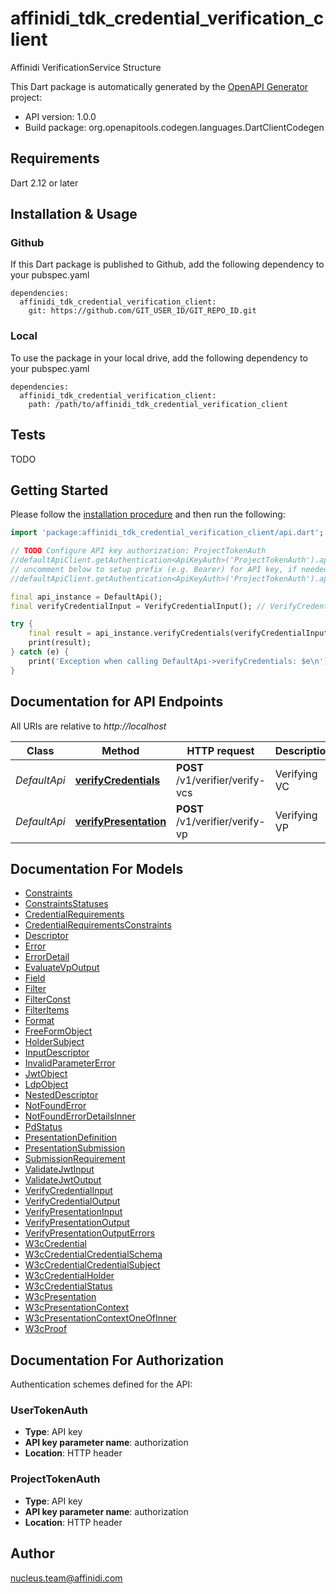 # affinidi_tdk_credential_verification_client

Affinidi VerificationService Structure

This Dart package is automatically generated by the [OpenAPI Generator](https://openapi-generator.tech) project:

- API version: 1.0.0
- Build package: org.openapitools.codegen.languages.DartClientCodegen

## Requirements

Dart 2.12 or later

## Installation & Usage

### Github

If this Dart package is published to Github, add the following dependency to your pubspec.yaml

```
dependencies:
  affinidi_tdk_credential_verification_client:
    git: https://github.com/GIT_USER_ID/GIT_REPO_ID.git
```

### Local

To use the package in your local drive, add the following dependency to your pubspec.yaml

```
dependencies:
  affinidi_tdk_credential_verification_client:
    path: /path/to/affinidi_tdk_credential_verification_client
```

## Tests

TODO

## Getting Started

Please follow the [installation procedure](#installation--usage) and then run the following:

```dart
import 'package:affinidi_tdk_credential_verification_client/api.dart';

// TODO Configure API key authorization: ProjectTokenAuth
//defaultApiClient.getAuthentication<ApiKeyAuth>('ProjectTokenAuth').apiKey = 'YOUR_API_KEY';
// uncomment below to setup prefix (e.g. Bearer) for API key, if needed
//defaultApiClient.getAuthentication<ApiKeyAuth>('ProjectTokenAuth').apiKeyPrefix = 'Bearer';

final api_instance = DefaultApi();
final verifyCredentialInput = VerifyCredentialInput(); // VerifyCredentialInput | VerifyCredentials

try {
    final result = api_instance.verifyCredentials(verifyCredentialInput);
    print(result);
} catch (e) {
    print('Exception when calling DefaultApi->verifyCredentials: $e\n');
}

```

## Documentation for API Endpoints

All URIs are relative to _http://localhost_

| Class        | Method                                                          | HTTP request                     | Description  |
| ------------ | --------------------------------------------------------------- | -------------------------------- | ------------ |
| _DefaultApi_ | [**verifyCredentials**](doc//DefaultApi.md#verifycredentials)   | **POST** /v1/verifier/verify-vcs | Verifying VC |
| _DefaultApi_ | [**verifyPresentation**](doc//DefaultApi.md#verifypresentation) | **POST** /v1/verifier/verify-vp  | Verifying VP |

## Documentation For Models

- [Constraints](doc//Constraints.md)
- [ConstraintsStatuses](doc//ConstraintsStatuses.md)
- [CredentialRequirements](doc//CredentialRequirements.md)
- [CredentialRequirementsConstraints](doc//CredentialRequirementsConstraints.md)
- [Descriptor](doc//Descriptor.md)
- [Error](doc//Error.md)
- [ErrorDetail](doc//ErrorDetail.md)
- [EvaluateVpOutput](doc//EvaluateVpOutput.md)
- [Field](doc//Field.md)
- [Filter](doc//Filter.md)
- [FilterConst](doc//FilterConst.md)
- [FilterItems](doc//FilterItems.md)
- [Format](doc//Format.md)
- [FreeFormObject](doc//FreeFormObject.md)
- [HolderSubject](doc//HolderSubject.md)
- [InputDescriptor](doc//InputDescriptor.md)
- [InvalidParameterError](doc//InvalidParameterError.md)
- [JwtObject](doc//JwtObject.md)
- [LdpObject](doc//LdpObject.md)
- [NestedDescriptor](doc//NestedDescriptor.md)
- [NotFoundError](doc//NotFoundError.md)
- [NotFoundErrorDetailsInner](doc//NotFoundErrorDetailsInner.md)
- [PdStatus](doc//PdStatus.md)
- [PresentationDefinition](doc//PresentationDefinition.md)
- [PresentationSubmission](doc//PresentationSubmission.md)
- [SubmissionRequirement](doc//SubmissionRequirement.md)
- [ValidateJwtInput](doc//ValidateJwtInput.md)
- [ValidateJwtOutput](doc//ValidateJwtOutput.md)
- [VerifyCredentialInput](doc//VerifyCredentialInput.md)
- [VerifyCredentialOutput](doc//VerifyCredentialOutput.md)
- [VerifyPresentationInput](doc//VerifyPresentationInput.md)
- [VerifyPresentationOutput](doc//VerifyPresentationOutput.md)
- [VerifyPresentationOutputErrors](doc//VerifyPresentationOutputErrors.md)
- [W3cCredential](doc//W3cCredential.md)
- [W3cCredentialCredentialSchema](doc//W3cCredentialCredentialSchema.md)
- [W3cCredentialCredentialSubject](doc//W3cCredentialCredentialSubject.md)
- [W3cCredentialHolder](doc//W3cCredentialHolder.md)
- [W3cCredentialStatus](doc//W3cCredentialStatus.md)
- [W3cPresentation](doc//W3cPresentation.md)
- [W3cPresentationContext](doc//W3cPresentationContext.md)
- [W3cPresentationContextOneOfInner](doc//W3cPresentationContextOneOfInner.md)
- [W3cProof](doc//W3cProof.md)

## Documentation For Authorization

Authentication schemes defined for the API:

### UserTokenAuth

- **Type**: API key
- **API key parameter name**: authorization
- **Location**: HTTP header

### ProjectTokenAuth

- **Type**: API key
- **API key parameter name**: authorization
- **Location**: HTTP header

## Author

nucleus.team@affinidi.com
